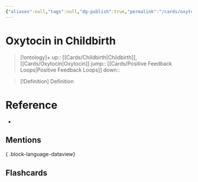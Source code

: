 ```yaml
---
{"aliases":null,"tags":null,"dg-publish":true,"permalink":"/cards/oxytocin-in-childbirth/","dgPassFrontmatter":true}
---
```


# Oxytocin in Childbirth

> [!ontology]+
> up:: [[Cards/Childbirth\|Childbirth]], [[Cards/Oxytocin\|Oxytocin]]
> jump:: [[Cards/Positive Feedback Loops\|Positive Feedback Loops]]
> down:: 

> [!Definition] Definition

# Reference

- 

## Mentions


{ .block-language-dataview}

## Flashcards